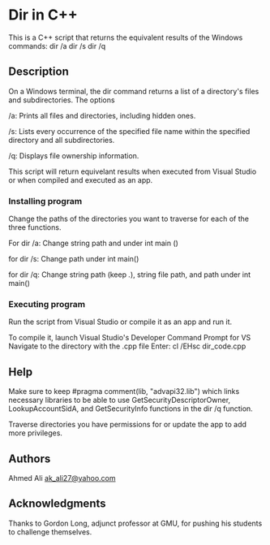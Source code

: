 # Dir in C++

This is a C++ script that returns the equivalent results of the Windows commands: 
dir /a 
dir /s 
dir /q

## Description

On a Windows terminal, the dir command returns a list of a directory's files and subdirectories. The options

/a: Prints all files and directories, including hidden ones. 

/s: Lists every occurrence of the specified file name within the specified directory and all subdirectories.

/q: Displays file ownership information.

This script will return equivelant results when executed from Visual Studio or when compiled and executed as an app.

### Installing program

Change the paths of the directories you want to traverse for each of the three functions. 

For dir /a: 
Change string path and under int main ()

for dir /s: 
Change path under int main() 

for dir /q: 
Change string path (keep *.*), string file path, and path under int main()

### Executing program

Run the script from Visual Studio or compile it as an app and run it. 

To compile it, launch Visual Studio's Developer Command Prompt for VS 
Navigate to the directory with the .cpp file 
Enter: cl /EHsc dir_code.cpp

## Help

Make sure to keep #pragma comment(lib, "advapi32.lib") which links necessary libraries to be able to use GetSecurityDescriptorOwner, LookupAccountSidA, and GetSecurityInfo functions in the dir /q function. 

Traverse directories you have permissions for or update the app to add more privileges. 

## Authors

Ahmed Ali 
ak_ali27@yahoo.com

## Acknowledgments

Thanks to Gordon Long, adjunct professor at GMU, for pushing his students to challenge themselves. 